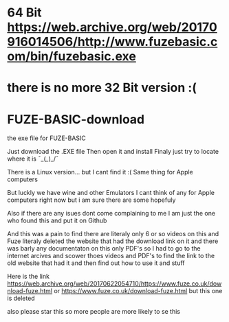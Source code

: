 # 64 Bit https://web.archive.org/web/20170916014506/http://www.fuzebasic.com/bin/fuzebasic.exe
# there is no more 32 Bit version :(
# FUZE-BASIC-download
the exe file for FUZE-BASIC

Just download the .EXE file
Then open it and install
Finaly just try to locate where it is ¯\_(*_*)_/¯

There is a Linux version...
but I cant find it :(
Same thing for Apple computers

But luckly we have wine and other Emulators
I cant think of any for Apple computers right
now but i am sure there are some hopefuly

Also if there are any isues dont come 
complaining to me I am just the one who
found this and put it on Github

And this was a pain to find there are literaly only
6 or so videos on this and Fuze literaly deleted the website 
that had the download link on it and there was barly any documentaton
on this only PDF's
so I had to go to the internet arcives and scower
thoes videos and PDF's to find the link to the old website that
had it and then find out how to use it and stuff

Here is the link https://web.archive.org/web/20170622054710/https://www.fuze.co.uk/download-fuze.html
or https://www.fuze.co.uk/download-fuze.html but this one is deleted

also please star this so more people are more likely to se this
